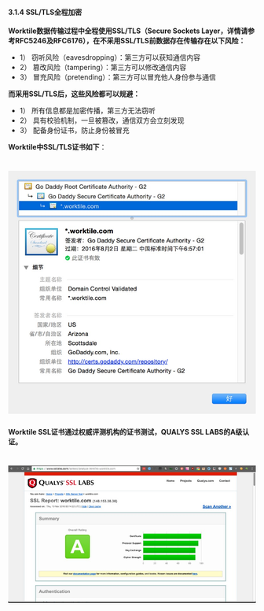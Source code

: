 #### 3.1.4 SSL/TLS全程加密
 **Worktile数据传输过程中全程使用SSL/TLS（Secure Sockets Layer，详情请参考RFC5246及RFC6176），在不采用SSL/TLS前数据存在传输存在以下风险：**  

* 1）    窃听风险（eavesdropping）：第三方可以获知通信内容
* 2）    篡改风险（tampering）：第三方可以修改通信内容
* 3）    冒充风险（pretending）：第三方可以冒充他人身份参与通信

**而采用SSL/TLS后，这些风险都可以规避：**
* 1）    所有信息都是加密传播，第三方无法窃听
* 2）    具有校验机制，一旦被篡改，通信双方会立刻发现
* 3）    配备身份证书，防止身份被冒充

**Worktile中SSL/TLS证书如下**：

# ![](/assets/02.jpg)

**Worktile SSL证书通过权威评测机构的证书测试，QUALYS SSL LABS的A级认证。**

# ![](/assets/03.jpg)



